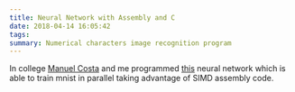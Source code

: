 ```yaml
---
title: Neural Network with Assembly and C
date: 2018-04-14 16:05:42
tags:
summary: Numerical characters image recognition program 
---
```


In college [Manuel Costa](https://github.com/manucosta) and me programmed [this](https://github.com/mathigatti/orga2-tp) neural network which is able to train mnist in parallel taking advantage of SIMD assembly code.